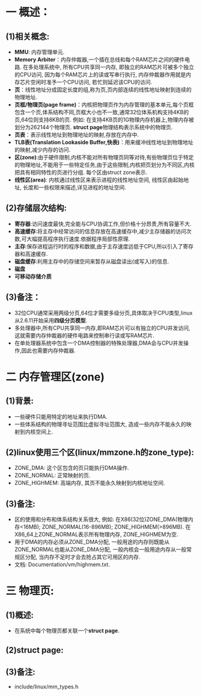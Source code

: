 # 一 概述：
## (1)相关概念:
- **MMU**: 内存管理单元.
- **Memory Arbiter**：内存仲裁器,一个插在总线和每个RAM芯片之间的硬件电路. 在多处理系统中, 所有CPU共享同一内存, 即独立的RAM芯片可被多个独立的CPU访问, 因为每个RAM芯片上的读或写串行执行, 内存仲裁器作用就是内存芯片空闲时准予一个CPU访问, 若忙则延迟该CPU的访问.
- **页**：线性地址分成固定长度的组,称为页,页内部连续的线性地址映射到连续的物理地址.
- **页框/物理页(page frame)**：内核把物理页作为内存管理的基本单元,每个页框包含一个页,体系结构不同,页框大小也不一致,通常32位体系机构支持4KB的页,64位则支持8KB的页. 例如: 在支持4KB页的1G物理内存机器上,物理内存被划分为262144个物理页. **struct page**物理结构表示系统中的物理页.
- **页表**：表示线性地址到物理地址的映射,存放在内存中.
- **TLB表(Translation Lookaside Buffer,快表)**：用来缓冲线性地址到物理地址的映射,减少内存的访问.
- **区(zone)**:由于硬件限制,内核不能对所有物理页同等对待,有些物理页位于特定的物理地址,不能用于一些特定任务,由于这些限制,内核把页划分为不同区,内核把具有相同特性的页进行分组. 每个区由struct zone表示.
- **线性区(area)**: 内核通过线性区来表示进程的线性地址空间, 线性区由起始地址, 长度和一些权限来描述,详见进程的地址空间.

## (2)存储层次结构: 
- **寄存器**:访问速度最快,完全能与CPU协调工作,但价格十分昂贵,所有容量不大.
- **高速缓存**:将主存中经常访问的信息存放在高速缓存中,减少主存储器的访问次数,可大幅提高程序执行速度.依据程序局部性原理.
- **主存**:保存进程运行时的程序和数据,由于主存速度远低于CPU,所以引入了寄存器和高速缓存.
- **磁盘缓存**:利用主存中的存储空间来暂存从磁盘读出(或写入)的信息.
- **磁盘**
- **可移动存储介质**

## (3)备注：
- 32位CPU通常采用两级分页,64位才需要多级分页,具体取决于CPU类型,linux从2.6.11开始采用**四级分页模型**.
- 多处理器中,所有CPU共享同一内存,即RAM芯片可以有独立的CPU并发访问,这就需要内存仲裁器的硬件电路来控制串行读或写RAM芯片.
- 在单处理器系统中包含一个DMA控制器的特殊处理器,DMA会与CPU并发操作,因此也需要内存仲裁器.

# 二 内存管理区(zone)
## (1)背景:
- 一些硬件只能用特定的地址来执行DMA.
- 一些体系结构的物理寻址范围比虚拟寻址范围大, 造成一些内存不能永久的映射到内核空间上.

## (2)linux使用三个区(linux/mmzone.h的zone_type):
- ZONE_DMA: 这个区包含的页只能执行DMA操作.
- ZONE_NORMAL: 正常映射的页.
- ZONE_HIGHMEM: 高端内存, 其页不能永久映射到内核地址空间.

## (3)备注:
- 区的使用和分布和体系结构关系很大, 例如: 在X86(32位)ZONE_DMA(物理内存<16MB); ZONE_NORMAL(16-896MB); ZONE_HIGHMEM(>896MB). 在X86_64上ZONE_NORMAL表示所有物理内存, ZONE_HIGHMEM为空.
- 用于DMA的内存必须从ZONE_DMA分配, 一般用途的内存则既能从ZONE_NORMAL也能从ZONE_DMA分配, 一般内核会一般用途内存从一般常规区分配, 当内存不足时才会去抢占其它可用区的内存.
- 文档: Documentation/vm/highmem.txt.


# 三 物理页:
## (1)概述:
- 在系统中每个物理页都关联一个**struct page**. 

## (2)struct page:

## (3)备注:
- include/linux/mm_types.h
